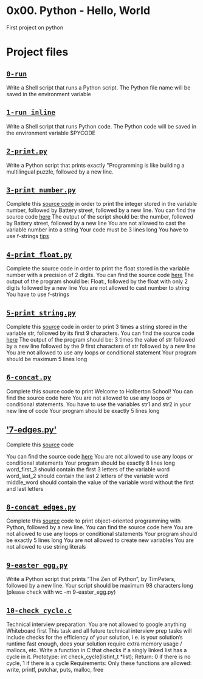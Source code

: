 # 0x00. Python - Hello, World
First project on python

# Project files


## [`0-run`](0-run)
Write a Shell script that runs a Python script.
The Python file name will be saved in the environment variable 

## [`1-run_inline`](1-run_inline)
Write a Shell script that runs Python code. 
The Python code will be saved in the environment variable $PYCODE

## [`2-print.py`](2-print.py)
Write a Python script that prints exactly "Programming is like building a multilingual puzzle, followed by a new line.

## [`3-print_number.py`](3-print_number.py)
Complete this [source code](https://github.com/holbertonschool/0x00.py/blob/master/3-print_number.py) in order to print the integer stored in the variable number, followed by Battery street, followed by a new line.
 You can find the source code [here](https://github.com/holbertonschool/0x00.py/blob/master/3-print_number.py)
 The output of the script should be:
 the number, followed by Battery street,
 followed by a new line
 You are not allowed to cast the variable number into a string
 Your code must be 3 lines long
 You have to use f-strings [tips](https://alx-intranet.hbtn.io/rltoken/Ju0J8BxkuPX5yKZctyKfsQ)

## [`4-print_float.py`](4-print_float.py)
Complete the source code in order to print the float stored in the variable number with a precision of 2 digits.
 You can find the source code [here](https://github.com/holbertonschool/0x00.py/blob/master/4-print_float.py)
 The output of the program should be:
 Float:, followed by the float with only 2 digits
 followed by a new line
 You are not allowed to cast number to string
 You have to use f-strings

## [`5-print_string.py`](5-print_string.py)
Complete this [source](https://github.com/holbertonschool/0x00.py/blob/master/5-print_string.py) code in order to print 3 times a string stored in the variable str, followed by its first 9 characters.
 You can find the source code [here](https://github.com/holbertonschool/0x00.py/blob/master/5-print_string.py)
 The output of the program should be:
 3 times the value of str
 followed by a new line
 followed by the 9 first characters of str
 followed by a new line
 You are not allowed to use any loops or conditional statement
 Your program should be maximum 5 lines long


## [`6-concat.py`](6-concat.py)
Complete this source code to print Welcome to Holberton School!
 You can find the source code here
 You are not allowed to use any loops or conditional statements.
 You have to use the variables str1 and str2 in your new line of code
 Your program should be exactly 5 lines long

## ['7-edges.py'](7-edges.py)
 Complete this [source](https://github.com/holbertonschool/0x00.py/blob/master/7-edges.py) code

You can find the source code [here](https://github.com/holbertonschool/0x00.py/blob/master/7-edges.py)
You are not allowed to use any loops or conditional statements
Your program should be exactly 8 lines long
word_first_3 should contain the first 3 letters of the variable word
word_last_2 should contain the last 2 letters of the variable word
middle_word should contain the value of the variable word without the first and last letters

## [`8-concat_edges.py`](8-concat_edges.py)
Complete this [source](https://github.com/holbertonschool/0x00.py/blob/master/8-concat_edges.py) code to print object-oriented programming with Python, followed by a new line.
 You can find the source code here
 You are not allowed to use any loops or conditional statements
 Your program should be exactly 5 lines long
 You are not allowed to create new variables
 You are not allowed to use string literals


## [`9-easter_egg.py`](9-easter_egg.py)
Write a Python script that prints “The Zen of Python”, by TimPeters, followed by a new line.
 Your script should be maximum 98 characters long (please check with wc -m 9-easter_egg.py)

## [`10-check_cycle.c`](10-check_cycle.c)
Technical interview preparation:
 You are not allowed to google anything
 Whiteboard first
 This task and all future technical interview prep tasks will include checks for the efficiency of your solution,
 i.e. is your solution’s runtime fast enough, does your solution require extra memory usage / mallocs, etc.
 Write a function in C that checks if a singly linked list has a cycle in it.
 Prototype: int check_cycle(listint_t *list);
 Return: 0 if there is no cycle, 1 if there is a cycle
 Requirements:
 Only these functions are allowed: write, printf, putchar, puts, malloc, free
